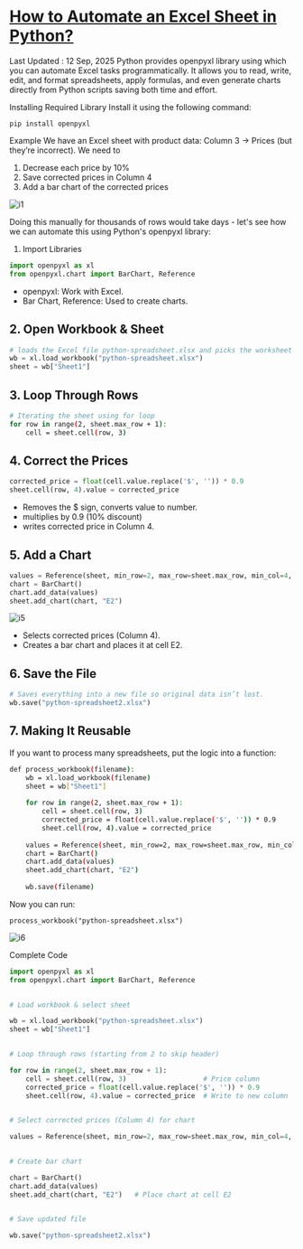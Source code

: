 # **[How to Automate an Excel Sheet in Python?](<https://www.geeksforgeeks.org/python/how-to-automate-an-excel-sheet-in-python/>)**

Last Updated : 12 Sep, 2025
Python provides openpyxl library using which you can automate Excel tasks programmatically. It allows you to read, write, edit, and format spreadsheets, apply formulas, and even generate charts directly from Python scripts saving both time and effort.

Installing Required Library
Install it using the following command:

`pip install openpyxl`

Example
We have an Excel sheet with product data:
Column 3 → Prices (but they’re incorrect).
We need to

1. Decrease each price by 10%
2. Save corrected prices in Column 4
3. Add a bar chart of the corrected prices

![i1](https://media.geeksforgeeks.org/wp-content/uploads/20250911160033334083/input_excel.png)

Doing this manually for thousands of rows would take days - let's see how we can automate this using Python's openpyxl library:

1. Import Libraries

```python
import openpyxl as xl
from openpyxl.chart import BarChart, Reference
```

- openpyxl: Work with Excel.
- Bar Chart, Reference: Used to create charts.

## 2. Open Workbook & Sheet

```python
# loads the Excel file python-spreadsheet.xlsx and picks the worksheet "Sheet1" from it.
wb = xl.load_workbook("python-spreadsheet.xlsx")
sheet = wb["Sheet1"]
```

## 3. Loop Through Rows

```bash
# Iterating the sheet using for loop
for row in range(2, sheet.max_row + 1):
    cell = sheet.cell(row, 3)
```

## 4. Correct the Prices

```python
corrected_price = float(cell.value.replace('$', '')) * 0.9
sheet.cell(row, 4).value = corrected_price
```

- Removes the $ sign, converts value to number.
- multiplies by 0.9 (10% discount)
- writes corrected price in Column 4.

## 5. Add a Chart

```python
values = Reference(sheet, min_row=2, max_row=sheet.max_row, min_col=4, max_col=4)
chart = BarChart()
chart.add_data(values)
sheet.add_chart(chart, "E2")
```

![i5](https://media.geeksforgeeks.org/wp-content/uploads/20250911175850193922/correct_chart.png)

- Selects corrected prices (Column 4).
- Creates a bar chart and places it at cell E2.

## 6. Save the File

```python
# Saves everything into a new file so original data isn’t lost.
wb.save("python-spreadsheet2.xlsx")
```

## 7. Making It Reusable

If you want to process many spreadsheets, put the logic into a function:

```bash
def process_workbook(filename):
    wb = xl.load_workbook(filename)
    sheet = wb["Sheet1"]
​
    for row in range(2, sheet.max_row + 1):
        cell = sheet.cell(row, 3)
        corrected_price = float(cell.value.replace('$', '')) * 0.9
        sheet.cell(row, 4).value = corrected_price
​
    values = Reference(sheet, min_row=2, max_row=sheet.max_row, min_col=4, max_col=4)
    chart = BarChart()
    chart.add_data(values)
    sheet.add_chart(chart, "E2")
​
    wb.save(filename)
```

Now you can run:

`process_workbook("python-spreadsheet.xlsx")`

![i6](https://media.geeksforgeeks.org/wp-content/uploads/20250911160311721867/output_excel.png)

Complete Code

```python
import openpyxl as xl
from openpyxl.chart import BarChart, Reference
​

# Load workbook & select sheet

wb = xl.load_workbook("python-spreadsheet.xlsx")
sheet = wb["Sheet1"]
​

# Loop through rows (starting from 2 to skip header)

for row in range(2, sheet.max_row + 1):
    cell = sheet.cell(row, 3)                   # Price column
    corrected_price = float(cell.value.replace('$', '')) * 0.9
    sheet.cell(row, 4).value = corrected_price  # Write to new column
​

# Select corrected prices (Column 4) for chart

values = Reference(sheet, min_row=2, max_row=sheet.max_row, min_col=4, max_col=4)
​

# Create bar chart

chart = BarChart()
chart.add_data(values)
sheet.add_chart(chart, "E2")   # Place chart at cell E2
​

# Save updated file

wb.save("python-spreadsheet2.xlsx")
```
